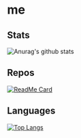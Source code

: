 # me

## Stats
![Anurag's github stats](https://github-readme-stats.vercel.app/api?username=voilalex&show_icons=true&theme=radical)


## Repos
[![ReadMe Card](https://github-readme-stats.vercel.app/api/pin/?username=voilalex&repo=cv2studio)](https://github.com/voilalex/cv2studio)

## Languages
[![Top Langs](https://github-readme-stats.vercel.app/api/top-langs/?username=voilalex)](https://github.com/voilalex)
